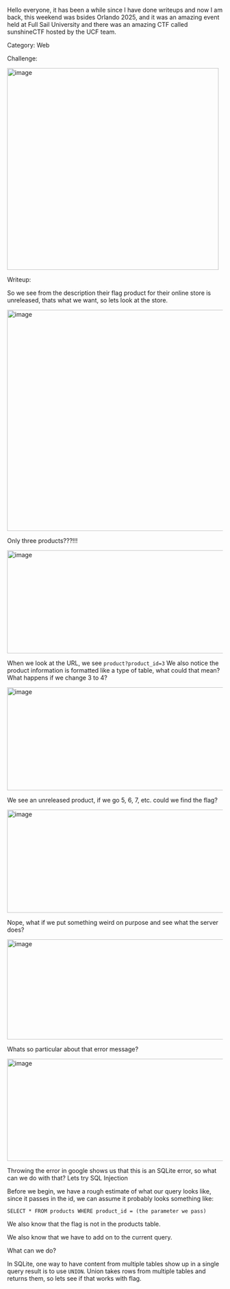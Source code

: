 Hello everyone, it has been a while since I have done writeups and now I am back, this weekend was bsides Orlando 2025, and it was an amazing event held at Full Sail University and
there was an amazing CTF called sunshineCTF hosted by the UCF team. 

Category: Web

Challenge: 

<img width="494" height="470" alt="image" src="https://github.com/user-attachments/assets/bcae019c-da81-4d3c-9d62-38efe12e88ec" />

Writeup: 

So we see from the description their flag product for their online store is unreleased, thats what we want, so lets look at the store.

<img width="881" height="515" alt="image" src="https://github.com/user-attachments/assets/c9c40a38-5056-47ef-8de4-2446b08fa87e" />

Only three products???!!!

<img width="1357" height="240" alt="image" src="https://github.com/user-attachments/assets/98614b61-368d-49eb-91bb-b30725b3152e" />

When we look at the URL, we see ```product?product_id=3``` We also notice the product information is formatted like a type of table, what could that mean? 
What happens if we change 3 to 4?

<img width="1357" height="240" alt="image" src="https://github.com/user-attachments/assets/04081a32-39eb-42e1-b197-f7a77d947224" />

We see an unreleased product, if we go 5, 6, 7, etc. could we find the flag? 

<img width="1357" height="240" alt="image" src="https://github.com/user-attachments/assets/a378e90e-8c46-4a90-80bf-9858f55317d1" />

Nope, what if we put something weird on purpose and see what the server does?

<img width="1363" height="233" alt="image" src="https://github.com/user-attachments/assets/8fe2e7ef-9891-424f-bd66-438af2c6e9c3" />

Whats so particular about that error message?

<img width="683" height="238" alt="image" src="https://github.com/user-attachments/assets/7a2ed69f-dfa0-4059-a406-e1ebc3908b33" />

Throwing the error in google shows us that this is an SQLite error, so what can we do with that? Lets try SQL Injection

Before we begin, we have a rough estimate of what our query looks like, since it passes in the id, we can assume it probably looks something like: 

```SELECT * FROM products WHERE product_id = (the parameter we pass)```

We also know that the flag is not in the products table.

We also know that we have to add on to the current query.

What can we do?

In SQLite, one way to have content from multiple tables show up in a single query result is to use ```UNION```. Union takes rows from multiple tables and returns them, so 
lets see if that works with flag.



